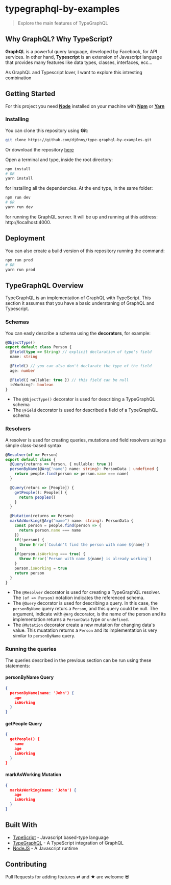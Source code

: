 # typegraphql-by-examples

> Explore the main features of TypeGraphQL

## Why GraphQL? Why TypeScript?

__GraphQL__ is a powerful query language, developed by Facebook, for API services. In other hand, __Typescript__ is an extension of Javascript language that provides many features like data types, classes, interfaces, ecc...

As GraphQL and Typescript lover, I want to explore this intresting combination

## Getting Started

For this project you need [__Node__](https://nodejs.org/en/) installed on your machine with [__Npm__](https://www.npmjs.com/) or [__Yarn__](https://yarnpkg.com)

### Installing

You can clone this repository using __Git__:
```bash
git clone https://github.com/dj0nny/type-graphql-by-examples.git
```
Or download the repository [here](https://github.com/dj0nny/type-graphql-by-examples/archive/develop.zip)

Open a terminal and type, inside the root directory:
```bash
npm install 
# OR
yarn install
```

for installing all the dependencies. At the end type, in the same folder:
```bash
npm run dev
# OR
yarn run dev
```
for running the GraphQL server. It will be up and running at this address: http://localhost:4000.

## Deployment

You can also create a build version of this repository running the command:
```bash
npm run prod
# OR
yarn run prod
```

## TypeGraphQL Overview

TypeGraphQL is an implementation of GraphQL with TypeScript. This section it assumes that you have a basic understaning of GraphQL and Typescript. 

### Schemas

You can easly describe a schema using the __decorators__, for example:

```typescript
@ObjectType()
export default class Person {
  @Field(type => String) // explicit declaration of type's field
  name: string

  @Field() // you can also don't declarate the type of the field
  age: number

  @Field({ nullable: true }) // this field can be null
  isWorking?: boolean  
}
```

* The `@ObjectType()` decorator is used for describing a TypeGraphQL schema
* The `@Field` decorator is used for described a field of a TypeGraphQL schema

### Resolvers

A resolver is used for creating queries, mutations and field resolvers using a simple class-based syntax

```typescript
@Resolver(of => Person)
export default class {
  @Query(returns => Person, { nullable: true })
  personByName(@Arg('name') name: string): PersonData | undefined {
    return people.find(person => person.name === name)
  }

  @Query(returs => [People]) {
    getPeople(): People[] {
      return peoples()
    }
  }

  @Mutation(returns => Person)
  markAsWorking(@Arg("name") name: string): PersonData {
    const person = people.find(person => {
      return person.name === name
    })
    if(!person) {
      throw Error(`Couldn't find the person with name ${name}`)
    }
    if(person.isWorking === true) {
      throw Error(`Person with name ${name} is already working`)
    }
    person.isWorking = true
    return person
  }
}
```
* The `@Resolver` decorator is used for creating a TypeGraphQL resolver. The `(of => Person)` notation indicates the referenced schema.
* The `@Query` decorator is used for describing a query. In this case, the `personByName` query returs a `Person`, and this query could be null. The argument, indicate with `@Arg` decorator, is the name of the person and its implementation returns a `PersonData` type or `undefined`.
* The `@Mutation` decorator create a new mutation for changing data's value. This muatation returns a `Person` and its implementation is very similar to `personByName` query.

### Running the queries

The queries described in the previous section can be run using these statements:

#### personByName Query

```json
{
  personByName(name: 'John') {
    age
    isWorking
  }
}

```

#### getPeople Query

```json
{
  getPeople() {
    name
    age
    isWorking
  }
}

```

#### markAsWorking Mutation

```json
{
  markAsWorking(name: 'John') {
    age
    isWorking
  }
}

```



## Built With

* [TypeScript](https://www.typescriptlang.org/) - Javascript based-type language
* [TypeGraphQL](https://typegraphql.ml/) - A TypeScript integration of GraphQL
* [NodeJS](https://nodejs.org/en/) - A Javascript runtime

## Contributing

Pull Requests for adding features ⇄ and ★ are welcome 😎

